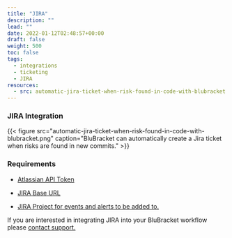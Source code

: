 ```yaml
---
title: "JIRA"
description: ""
lead: ""
date: 2022-01-12T02:48:57+00:00
draft: false
weight: 500
toc: false
tags:
  - integrations
  - ticketing
  - JIRA
resources:
  - src: automatic-jira-ticket-when-risk-found-in-code-with-blubracket.png
---
```


### JIRA Integration

{{< figure src="automatic-jira-ticket-when-risk-found-in-code-with-blubracket.png" caption="BluBracket can automatically create a Jira ticket when risks are found in new commits." >}}

### Requirements

* [Atlassian API Token](https://support.atlassian.com/atlassian-account/docs/manage-api-tokens-for-your-atlassian-account/)

* [JIRA Base URL](https://confluence.atlassian.com/adminjiraserver/configuring-the-base-url-938847830.html)

* [JIRA Project for events and alerts to be added to.](https://support.atlassian.com/jira-software-cloud/docs/create-a-new-project/)

If you are interested in integrating JIRA into your BluBracket workflow please [contact support.](mailto:support@blubracket.com)

